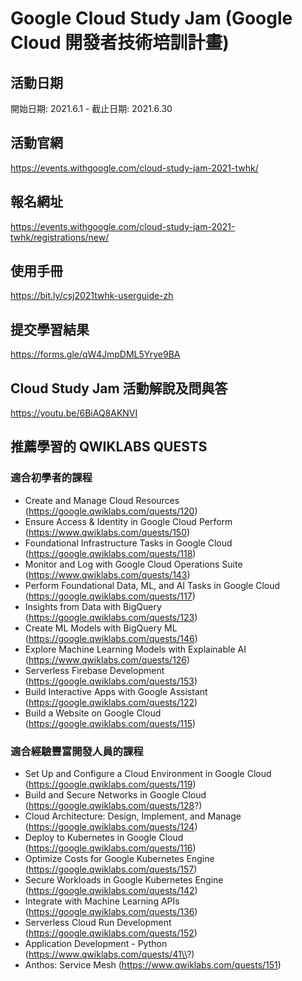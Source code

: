 # Google Cloud Study Jam (Google Cloud 開發者技術培訓計畫) 


## 活動日期

開始日期: 2021.6.1 - 截止日期: 2021.6.30

## 活動官網

https://events.withgoogle.com/cloud-study-jam-2021-twhk/

## 報名網址

https://events.withgoogle.com/cloud-study-jam-2021-twhk/registrations/new/

## 使用手冊

https://bit.ly/csj2021twhk-userguide-zh

## 提交學習結果

https://forms.gle/qW4JmpDML5Yrye9BA

## Cloud Study Jam 活動解說及問與答

https://youtu.be/6BiAQ8AKNVI

## 推薦學習的 QWIKLABS QUESTS

### 適合初學者的課程

* Create and Manage Cloud Resources (https://google.qwiklabs.com/quests/120)
* Ensure Access & Identity in Google Cloud Perform (https://www.qwiklabs.com/quests/150)
* Foundational Infrastructure Tasks in Google Cloud (https://google.qwiklabs.com/quests/118)
* Monitor and Log with Google Cloud Operations Suite (https://www.qwiklabs.com/quests/143)
* Perform Foundational Data, ML, and AI Tasks in Google Cloud (https://google.qwiklabs.com/quests/117)
* Insights from Data with BigQuery (https://google.qwiklabs.com/quests/123)
* Create ML Models with BigQuery ML (https://google.qwiklabs.com/quests/146)
* Explore Machine Learning Models with Explainable AI (https://www.qwiklabs.com/quests/126)
* Serverless Firebase Development (https://google.qwiklabs.com/quests/153)
* Build Interactive Apps with Google Assistant (https://google.qwiklabs.com/quests/122)
* Build a Website on Google Cloud (https://google.qwiklabs.com/quests/115)

### 適合經驗豐富開發人員的課程

* Set Up and Configure a Cloud Environment in Google Cloud (https://google.qwiklabs.com/quests/119)
* Build and Secure Networks in Google Cloud (https://google.qwiklabs.com/quests/128?)
* Cloud Architecture: Design, Implement, and Manage (https://google.qwiklabs.com/quests/124)
* Deploy to Kubernetes in Google Cloud (https://google.qwiklabs.com/quests/116)
* Optimize Costs for Google Kubernetes Engine (https://google.qwiklabs.com/quests/157)
* Secure Workloads in Google Kubernetes Engine (https://google.qwiklabs.com/quests/142)
* Integrate with Machine Learning APIs (https://google.qwiklabs.com/quests/136)
* Serverless Cloud Run Development (https://google.qwiklabs.com/quests/152)
* Application Development - Python (https://www.qwiklabs.com/quests/41\\?)
* Anthos: Service Mesh (https://www.qwiklabs.com/quests/151)
